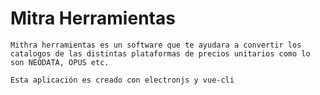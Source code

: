 # Mitra Herramientas

```
Mithra herramientas es un software que te ayudara a convertir los catalogos de las distintas plataformas de precios unitarios como lo son NEODATA, OPUS etc.
```

```
Esta aplicación es creado con electronjs y vue-cli
```
